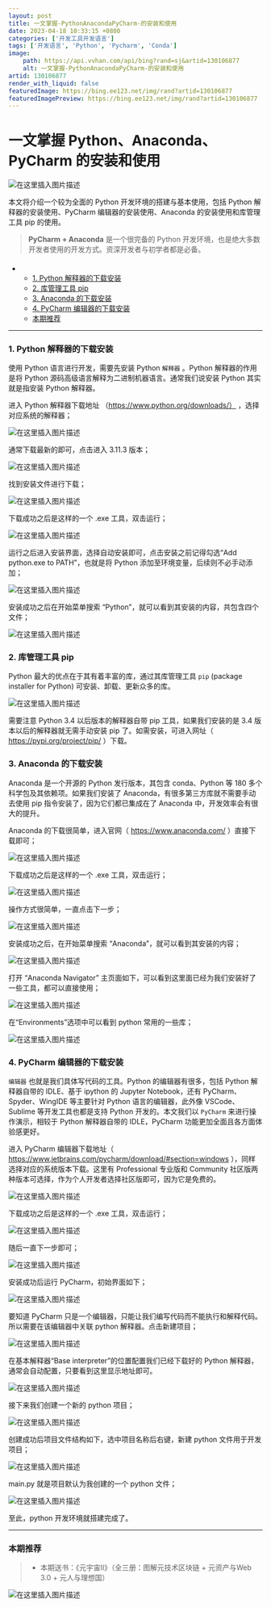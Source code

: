 ```yaml
---
layout: post
title: 一文掌握-PythonAnacondaPyCharm-的安装和使用
date: 2023-04-18 10:33:15 +0800
categories: ['开发工具开发语言']
tags: ['开发语言', 'Python', 'Pycharm', 'Conda']
image:
    path: https://api.vvhan.com/api/bing?rand=sj&artid=130106877
    alt: 一文掌握-PythonAnacondaPyCharm-的安装和使用
artid: 130106877
render_with_liquid: false
featuredImage: https://bing.ee123.net/img/rand?artid=130106877
featuredImagePreview: https://bing.ee123.net/img/rand?artid=130106877
---
```


# 一文掌握 Python、Anaconda、PyCharm 的安装和使用

![在这里插入图片描述](https://i-blog.csdnimg.cn/blog_migrate/6fbc2ad2b6cd7e7a45bcb3e4a540af32.webp?x-image-process=image/format,png#pic_center)
  
本文将介绍一个较为全面的 Python 开发环境的搭建与基本使用，包括 Python 解释器的安装使用、PyCharm 编辑器的安装使用、Anaconda 的安装使用和库管理工具 pip 的使用。

> **PyCharm + Anaconda**
> 是一个很完备的 Python 开发环境，也是绝大多数开发者使用的开发方式。资深开发者与初学者都是必备。

#### 

* + [1. Python 解释器的下载安装](#1_Python__10)
  + [2. 库管理工具 pip](#2__pip_32)
  + [3. Anaconda 的下载安装](#3_Anaconda__39)
  + [4. PyCharm 编辑器的下载安装](#4_PyCharm__60)
  + [本期推荐](#_94)

---

### 1. Python 解释器的下载安装

使用 Python 语言进行开发，需要先安装 Python
`解释器`
。Python 解释器的作用是将 Python 源码高级语言解释为二进制机器语言。通常我们说安装 Python 其实就是指安装 Python 解释器。

进入 Python 解释器下载地址
（https://www.python.org/downloads/）
，选择对应系统的解释器；

![在这里插入图片描述](https://i-blog.csdnimg.cn/blog_migrate/c842c5e525308d3500376b195eeff683.png#pic_center)
  
通常下载最新的即可，点击进入 3.11.3 版本；

![在这里插入图片描述](https://i-blog.csdnimg.cn/blog_migrate/e93debe70c537778b16ee7579d34455e.png#pic_center)
  
找到安装文件进行下载；

![在这里插入图片描述](https://i-blog.csdnimg.cn/blog_migrate/337717b14b5a10ecaf3cd06f26104a36.png#pic_center)
  
下载成功之后是这样的一个 .exe 工具，双击运行；

![在这里插入图片描述](https://i-blog.csdnimg.cn/blog_migrate/5733a733966f8c3df18a07eb83328bbc.png#pic_center)
  
运行之后进入安装界面，选择自动安装即可，点击安装之前记得勾选“Add python.exe to PATH”，也就是将 Python 添加至环境变量，后续则不必手动添加；

![在这里插入图片描述](https://i-blog.csdnimg.cn/blog_migrate/e72c13d5d3adacada2e36bce01dbe24e.png#pic_center)
  
安装成功之后在开始菜单搜索 “Python”，就可以看到其安装的内容，共包含四个文件；

![在这里插入图片描述](https://i-blog.csdnimg.cn/blog_migrate/347778f54b6bf184a4c81d20c9aaadbc.png#pic_center)

### 2. 库管理工具 pip

Python 最大的优点在于其有着丰富的库，通过其库管理工具
`pip`
(package installer for Python) 可安装、卸载、更新众多的库。

![在这里插入图片描述](https://i-blog.csdnimg.cn/blog_migrate/b2e19a7b0c70628d71eaae5fd1eedf4b.png#pic_center)

需要注意 Python 3.4 以后版本的解释器自带 pip 工具，如果我们安装的是 3.4 版本以后的解释器就无需手动安装 pip 了。如需安装，可进入网址（
https://pypi.org/project/pip/
）下载。

### 3. Anaconda 的下载安装

Anaconda 是一个开源的 Python 发行版本，其包含 conda、Python 等 180 多个科学包及其依赖项。如果我们安装了 Anaconda，有很多第三方库就不需要手动去使用 pip 指令安装了，因为它们都已集成在了 Anaconda 中，开发效率会有很大的提升。

Anaconda 的下载很简单，进入官网（
https://www.anaconda.com/
）直接下载即可；

![在这里插入图片描述](https://i-blog.csdnimg.cn/blog_migrate/d675fd20182565f485bb7563446651ac.png#pic_center)
  
下载成功之后是这样的一个 .exe 工具，双击运行；

![在这里插入图片描述](https://i-blog.csdnimg.cn/blog_migrate/71b45c4efc195fcbdc00b5d0b67f5fa6.png#pic_center)
  
操作方式很简单，一直点击下一步；

![在这里插入图片描述](https://i-blog.csdnimg.cn/blog_migrate/a7cd1629e33305d3e8597eab00d3dad8.png#pic_center)
  
安装成功之后，在开始菜单搜索 “Anaconda”，就可以看到其安装的内容；

![在这里插入图片描述](https://i-blog.csdnimg.cn/blog_migrate/e1e17924b5fd2ef085309a17869fa3c5.png#pic_center)
  
打开 “Anaconda Navigator” 主页面如下，可以看到这里面已经为我们安装好了一些工具，都可以直接使用；

![在这里插入图片描述](https://i-blog.csdnimg.cn/blog_migrate/52df01701c0f88b2af6b0a1b409d511b.png#pic_center)
  
在“Environments”选项中可以看到 python 常用的一些库；

![在这里插入图片描述](https://i-blog.csdnimg.cn/blog_migrate/09d67d3af716ab2effbdbfc55ab01184.png#pic_center)

### 4. PyCharm 编辑器的下载安装

`编辑器`
也就是我们具体写代码的工具。Python 的编辑器有很多，包括 Python 解释器自带的 IDLE、基于 ipython 的 Jupyter Notebook，还有 PyCharm、Spyder、WingIDE 等主要针对 Python 语言的编辑器，此外像 VSCode、Sublime 等开发工具也都是支持 Python 开发的。本文我们以
`PyCharm`
来进行操作演示，相较于 Python 解释器自带的 IDLE，PyCharm 功能更加全面且各方面体验感更好。

进入 PyCharm 编辑器下载地址（
https://www.jetbrains.com/pycharm/download/#section=windows
），同样选择对应的系统版本下载。这里有 Professional 专业版和 Community 社区版两种版本可选择，作为个人开发者选择社区版即可，因为它是免费的。

![在这里插入图片描述](https://i-blog.csdnimg.cn/blog_migrate/ccdba00f8913b5d2b1fcfa4c99e3195c.png#pic_center)
  
下载成功之后是这样的一个 .exe 工具，双击运行；

![在这里插入图片描述](https://i-blog.csdnimg.cn/blog_migrate/b466e75306c15f75c90e19b0402e01e2.png#pic_center)
  
随后一直下一步即可；

![在这里插入图片描述](https://i-blog.csdnimg.cn/blog_migrate/d24e62bd7eb42e4d16aa587da0bbacfa.png#pic_center)
  
安装成功后运行 PyCharm，初始界面如下；

![在这里插入图片描述](https://i-blog.csdnimg.cn/blog_migrate/a44446c8996eda0ed36c5a504fad7bb7.png#pic_center)
  
要知道 PyCharm 只是一个编辑器，只能让我们编写代码而不能执行和解释代码。所以需要在该编辑器中关联 python 解释器。点击新建项目；

![在这里插入图片描述](https://i-blog.csdnimg.cn/blog_migrate/9a48b6c325f43c1e4cb1c66bd87cfa68.png#pic_center)
  
在基本解释器“Base interpreter”的位置配置我们已经下载好的 Python 解释器，通常会自动配置，只要看到这里显示地址即可。

![在这里插入图片描述](https://i-blog.csdnimg.cn/blog_migrate/558a5e91ae98bc2e4b94379b59a3394d.png#pic_center)
  
接下来我们创建一个新的 python 项目；

![在这里插入图片描述](https://i-blog.csdnimg.cn/blog_migrate/22d4cf6a9e3b3bb27e4df4285c44fb50.png#pic_center)
  
创建成功后项目文件结构如下，选中项目名称后右键，新建 python 文件用于开发项目；

![在这里插入图片描述](https://i-blog.csdnimg.cn/blog_migrate/7bdd0e3ac80bd16cd45abc26a3b7b534.png#pic_center)
  
main.py 就是项目默认为我创建的一个 python 文件；

![在这里插入图片描述](https://i-blog.csdnimg.cn/blog_migrate/ca0b9a8312b246d18e21954efdf3d703.png#pic_center)
  
至此，python 开发环境就搭建完成了。

---

### 本期推荐

> * 本期送书：《元宇宙Ⅱ》（全三册：图解元技术区块链 + 元资产与Web 3.0 + 元人与理想国）

![在这里插入图片描述](https://i-blog.csdnimg.cn/blog_migrate/60e092bb20e01d19c0bb49a42294fd91.png#pic_center)
